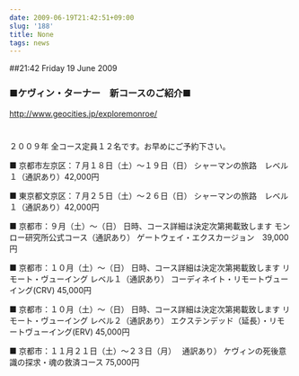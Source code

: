 ```yaml
---
date: 2009-06-19T21:42:51+09:00
slug: '188'
title: None
tags: news
---
```


##21:42 Friday 19 June 2009

### ■ケヴィン・ターナー　新コースのご紹介■


http://www.geocities.jp/exploremonroe/


# 


２００９年
全コース定員１２名です。お早めにご予約下さい。

■ 京都市左京区：７月１８日（土）〜１９日（日）
シャーマンの旅路　レベル１（通訳あり）42,000円

■ 東京都文京区：７月２５日（土）〜２６日（日）
シャーマンの旅路　レベル１（通訳あり）42,000円

■ 京都市：９月（土）〜（日） 日時、コース詳細は決定次第掲載致します
モンロー研究所公式コース（通訳あり）
ゲートウェイ・エクスカージョン　39,000円

■ 京都市：１０月（土）〜（日） 日時、コース詳細は決定次第掲載致します
リモート・ヴューイング レベル１（通訳あり）
コーディネイト・リモートヴューイング(CRV) 45,000円

■ 京都市：１０月（土）〜（日） 日時、コース詳細は決定次第掲載致します
リモート・ヴューイング レベル２（通訳あり）
エクステンデッド（延長）・リモートヴューイング(ERV) 45,000円

■ 京都市：１１月２１日（土）〜２３日（月）　 通訳あり）
ケヴィンの死後意識の探求・魂の救済コース 75,000円
